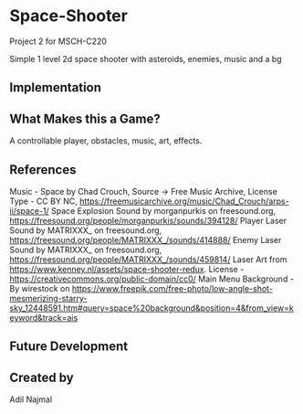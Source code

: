 # Space-Shooter
Project 2 for MSCH-C220

Simple 1 level 2d space shooter with asteroids, enemies, music and a bg
## Implementation

## What Makes this a Game?
A controllable player, obstacles, music, art, effects.
## References
Music - Space by Chad Crouch, Source -> Free Music Archive, License Type - CC BY NC, https://freemusicarchive.org/music/Chad_Crouch/arps-ii/space-1/
Space Explosion Sound by morganpurkis on freesound.org, https://freesound.org/people/morganpurkis/sounds/394128/
Player Laser Sound by MATRIXXX_ on freesound.org, https://freesound.org/people/MATRIXXX_/sounds/414888/
Enemy Laser Sound by MATRIXXX_ on freesound.org, https://freesound.org/people/MATRIXXX_/sounds/459814/
Laser Art from https://www.kenney.nl/assets/space-shooter-redux. License - https://creativecommons.org/public-domain/cc0/
Main Menu Background - By wirestock on https://www.freepik.com/free-photo/low-angle-shot-mesmerizing-starry-sky_12448591.htm#query=space%20background&position=4&from_view=keyword&track=ais
## Future Development

## Created by
Adil Najmal

